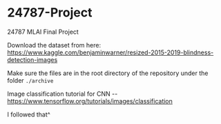 # 24787-Project
24787 MLAI Final Project

Download the dataset from here: https://www.kaggle.com/benjaminwarner/resized-2015-2019-blindness-detection-images

Make sure the files are in the root directory of the repository under the folder `./archive`

Image classification tutorial for CNN -- https://www.tensorflow.org/tutorials/images/classification

I followed that^
